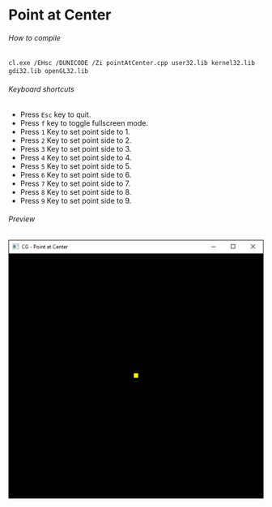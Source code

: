Point at Center
===============

###### How to compile

```
cl.exe /EHsc /DUNICODE /Zi pointAtCenter.cpp user32.lib kernel32.lib gdi32.lib openGL32.lib
```

###### Keyboard shortcuts
- Press ```Esc``` key to quit.
- Press ```f``` key to toggle fullscreen mode.
- Press ```1``` Key to set point side to 1.
- Press ```2``` Key to set point side to 2.
- Press ```3``` Key to set point side to 3.
- Press ```4``` Key to set point side to 4.
- Press ```5``` Key to set point side to 5.
- Press ```6``` Key to set point side to 6.
- Press ```7``` Key to set point side to 7.
- Press ```8``` Key to set point side to 8.
- Press ```9``` Key to set point side to 9.

###### Preview
![pointAtCenter][pointAtCenter-image]

<!-- Image declaration -->

[pointAtCenter-image]: ./preview/pointAtCenter.png "Point at Center"
